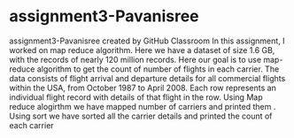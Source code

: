 # assignment3-Pavanisree
assignment3-Pavanisree created by GitHub Classroom
In this assignment, I worked on map reduce algorithm. Here we have a dataset of size 1.6 GB, with the records of nearly 120 million records. Here our goal is to use map-reduce algorithm to get the count of number of flights in each carrier.
The data consists of flight arrival and departure details for all commercial flights within the USA, from October 1987 to April 2008. Each row represents an individual flight record with details of that flight in the row. 
Using Map reduce alogirthm we have mapped number of carriers and printed them .
Using sort we have sorted all the carrier details and printed the count of each carrier
